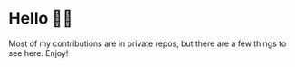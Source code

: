 # Hello 👋🏼

Most of my contributions are in private repos, but there are a few things to see here. Enjoy!